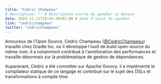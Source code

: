 ```yaml
---
title: "Cédric Champeau"
# description: "" # Description courte du speaker si besoin
date: 2019-11-11T19:04:30+01:00 # date d'ajout du speaker
link: "cedricchampeau"
twitter: "CedricChampeau"
---
```

Amoureux de l'Open Source, Cédric Champeau ([@CedricChampeau](https://twitter.com/CedricChampeau)) travaille chez Gradle Inc. où il développe l'outil de build open-source du même nom.
Il a notamment contribué à l'amélioration des performances et travaille désormais sur la problématique de gestion de dépendances.

Auparavant, Cédric a été committer sur Apache Groovy: il a implémenté le compilateur statique de ce langage et contribué sur le sujet des DSLs et transformations à compile time.